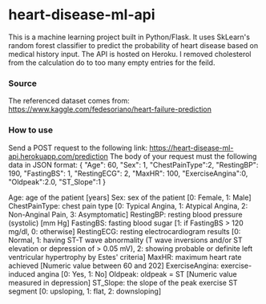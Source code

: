 # heart-disease-ml-api
This is a machine learning project built in Python/Flask. It uses SkLearn's random forest classifier to predict the probability of heart disease based on medical history input. The API is hosted on Heroku.
I removed cholesterol from the calculation do to too many empty entries for the feild. 

### Source
The referenced dataset comes from: https://www.kaggle.com/fedesoriano/heart-failure-prediction

### How to use
Send a POST request to the following link: https://heart-disease-ml-api.herokuapp.com/prediction
The body of your request must the following data in JSON format: 
{
    "Age": 60,
    "Sex": 1,
    "ChestPainType":2,
    "RestingBP": 190,
    "FastingBS": 1,
    "RestingECG": 2,
    "MaxHR": 100,
    "ExerciseAngina":0,
    "Oldpeak":2.0,
    "ST_Slope":1
}

Age: age of the patient [years]
Sex: sex of the patient [0: Female, 1: Male]
ChestPainType: chest pain type [0: Typical Angina, 1: Atypical Angina, 2: Non-Anginal Pain, 3: Asymptomatic]
RestingBP: resting blood pressure (systolic) [mm Hg]
FastingBS: fasting blood sugar [1: if FastingBS > 120 mg/dl, 0: otherwise]
RestingECG: resting electrocardiogram results [0: Normal, 1: having ST-T wave abnormality (T wave inversions and/or ST elevation or depression of > 0.05 mV), 2: showing probable or definite left ventricular hypertrophy by Estes' criteria]
MaxHR: maximum heart rate achieved [Numeric value between 60 and 202]
ExerciseAngina: exercise-induced angina [0: Yes, 1: No]
Oldpeak: oldpeak = ST [Numeric value measured in depression]
ST_Slope: the slope of the peak exercise ST segment [0: upsloping, 1: flat, 2: downsloping]
